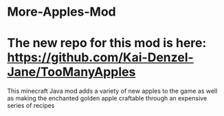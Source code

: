 # More-Apples-Mod

# The new repo for this mod is here: https://github.com/Kai-Denzel-Jane/TooManyApples

This minecraft Java mod adds a variety of new apples to the game as well as making the enchanted golden apple craftable through an expensive series of recipes
